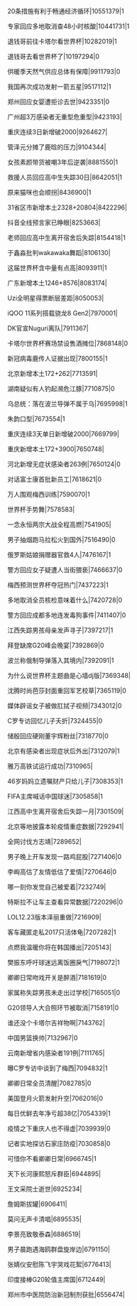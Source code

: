 20条措施有利于畅通经济循环|10551379|1

专家回应多地取消查48小时核酸|10441731|1

退钱哥前往卡塔尔看世界杯|10282019|1

退钱哥去看世界杯了|10197294|0

供暖季天然气供应总体有保障|9911793|0

我国再次成功发射一箭五星|9517112|1

郑州回应女婴遭拒诊去世|9423351|0

广州超3万感染者无重型危重型|9423193|

重庆连续3日新增破2000|9264627|

管泽元分摊了鹿晗的压力|9104344|

女孩素颜带货被嘲3年后逆袭|8881550|1

救援人员回应高中生失踪30日|8642051|1

原来猫咪也会顺拐|8436900|1

31省区市新增本土2328+20804|8422296|

抖音全线预言家已睁眼|8253663|

老师回应高中生离开宿舍后失踪|8154418|1

于鑫淼批判wakawaka舞蹈|8106130|

这届世界杯含中量有点高|8093911|1

广东新增本土1246+8576|8083174|

Uzi全明星得票断层差距|8050053|

iQOO 11系列搭载骁龙8 Gen2|7970001|

DK官宣Nuguri离队|7911367|

卡塔尔世界杯赛场禁设售酒摊位|7868148|0

新冠病毒鹿传人证据出现|7800155|1

北京新增本土172+262|7713591|

湖南疑似有人钓起濒危江豚|7710875|0

乌总统：落在波兰导弹不属于乌|7695998|1

朱韵口型|7673554|1

重庆连续3天单日新增破2000|7669799|

重庆新增本土172+3900|7650748|

河北新增无症状感染者263例|7650124|0

对话富士康首批新员工|7618621|0

万人围观梅西训练|7590070|1

世界杯手势舞|7578583|

一念永恒两宗大战全程高燃|7541905|

男子抽烟跑马拉松火到国外|7516490|0

俄罗斯姑娘捐赠器官救4人|7476167|1

警方回应女子疑遭人当街猥亵|7466637|0

梅西预测世界杯夺冠热门|7437223|1

多地取消全员核检意味着什么|7420728|0

警方回应成都多地连发毒狗事件|7411407|0

江西失踪男孩母亲发声寻子|7397217|1

拜登缺席G20峰会晚宴|7392869|0

波兰称俄制导弹落入其境内|7392091|1

为什么说世界杯主题曲是心墙dj版|7369348|

沈腾时尚芭莎封面重回军艺校草|7365119|0

媒体辟谣女子被做肛拭子视频|7343012|0

C罗专访回忆儿子夭折|7324455|0

储殷回应硬刚董宇辉粉丝|7318770|0

北京有感染者出现症状后外出|7312079|1

雅万高铁试运行成功|7310965|

46岁妈妈立遗嘱财产只给儿子|7308353|1

FIFA主席喊话中国球迷|7305858|1

江西高中生离开宿舍后失踪一月|7301509|

北京等地披露本轮疫情重症数据|7292941|

全网讨伐方志靖|7289652|

男子晚上开车发现一路鸡屁股|7271406|0

李峋高估了友情低估了爱情|7270646|0

哪一刻你发觉自己被爱着|7232749|

特斯拉不让车主查看异常数据|7220296|0

LOL12.23版本泽丽重做|7216909|

客车藏匿走私2017只活体龟|7207282|1

点燃我温暖你将在韩国播出|7205143|

樊振东呼吁球迷远离饭圈戾气|7198072|1

卿卿日常吻戏开关是醉酒|7181619|0

家属称失踪男孩未走出过学校|7165051|0

G20领导人大合照环节被取消|7158191|0

谁还没个卡塔尔吉祥物啊|7143762|

中国男篮换帅|7132967|0

云南新增省内感染者191例|7111765|

曝C罗专访中谈到了梅西|7094832|1

卿卿日常全员清醒|7082785|0

美国登月火箭发射升空|7062016|0

每日优鲜去年净亏超38亿|7054339|1

疫情之下重庆人也不得虚|7039939|0

记者实地探访石家庄防疫|7030858|0

可惜你不看卿卿日常|6966745|1

天下长河康熙怒斥群臣|6944895|

王文采院士逝世|6925234|

詹姆斯拔罐|6906411|

莫问无声卡清唱|6895535|

李景亮致敬泰森|6886519|

男子晨跑遇海鸥群盘旋岸边|6791150|

张婧仪安慰陈飞宇哭戏花絮|6776413|

印度接棒G20轮值主席国|6712449|

郑州市中医院防治新冠制剂获批|6556474|

